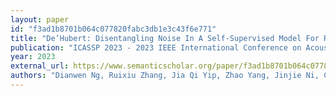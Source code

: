 ```yaml
---
layout: paper
id: "f3ad1b8701b064c077820fabc3db1e3c43f6e771"
title: "De’Hubert: Disentangling Noise In A Self-Supervised Model For Robust Speech Recognition"
publication: "ICASSP 2023 - 2023 IEEE International Conference on Acoustics, Speech and Signal Processing (ICASSP)"
year: 2023
external_url: https://www.semanticscholar.org/paper/f3ad1b8701b064c077820fabc3db1e3c43f6e771
authors: "Dianwen Ng, Ruixiu Zhang, Jia Qi Yip, Zhao Yang, Jinjie Ni, Chong Zhang, Yukun Ma, Chongjia Ni, E. Chng, Bin Ma"
---
```


